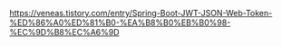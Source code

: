 


https://veneas.tistory.com/entry/Spring-Boot-JWT-JSON-Web-Token-%ED%86%A0%ED%81%B0-%EA%B8%B0%EB%B0%98-%EC%9D%B8%EC%A6%9D


